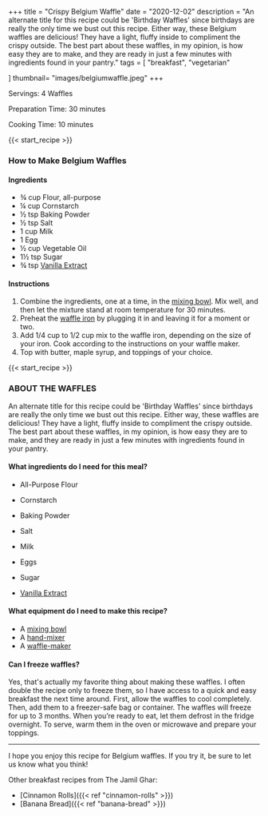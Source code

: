 +++
title = "Crispy Belgium Waffle"
date = "2020-12-02"
description = "An alternate title for this recipe could be 'Birthday Waffles' since birthdays are really the only time we bust out this recipe. Either way, these Belgium waffles are delicious! They have a light, fluffy inside to compliment the crispy outside. The best part about these waffles, in my opinion, is how easy they are to make, and they are ready in just a few minutes with ingredients found in your pantry."
tags = [
    "breakfast",
    "vegetarian"
   
]
thumbnail= "images/belgiumwaffle.jpeg"
+++

Servings: 4 Waffles <!--more-->

Preparation Time: 30 minutes

Cooking Time: 10 minutes

{{< start_recipe >}}

### How to Make Belgium Waffles 

#### Ingredients  

* ¾ cup Flour, all-purpose  
* ¼ cup Cornstarch 
* ½ tsp Baking Powder 
* ½ tsp Salt 
* 1 cup Milk 
* 1 Egg 
* ½ cup Vegetable Oil 
* 1½ tsp Sugar 
* ¾ tsp [Vanilla Extract](https://amzn.to/312UohR)

#### Instructions 

1. Combine the ingredients, one at a time, in the [mixing bowl](https://amzn.to/3paNZcK). Mix well, and then let the mixture stand at room temperature for 30 minutes. 
2. Preheat the [waffle iron](https://amzn.to/3kII2kI) by plugging it in and leaving it for a moment or two. 
3. Add 1/4 cup to 1/2 cup mix to the waffle iron, depending on the size of your iron. Cook according to the instructions on your waffle maker. 
4. Top with butter, maple syrup, and toppings of your choice. 

{{< start_recipe >}}

### ABOUT THE WAFFLES 

An alternate title for this recipe could be 'Birthday Waffles' since birthdays are really the only time we bust out this recipe. Either way, these waffles are delicious! They have a light, fluffy inside to compliment the crispy outside. The best part about these waffles, in my opinion, is how easy they are to make, and they are ready in just a few minutes with ingredients found in your pantry.

#### What ingredients do I need for this meal?

* All-Purpose Flour 

* Cornstarch 

* Baking Powder 

* Salt 

* Milk

* Eggs

* Sugar 

* [Vanilla Extract](https://amzn.to/312UohR)

#### What equipment do I need to make this recipe?

* A [mixing bowl](https://amzn.to/3paNZcK) 
* A [hand-mixer](https://amzn.to/3we64ZZ)
* A [waffle-maker](https://amzn.to/31sqYXc)

#### Can I freeze waffles?

Yes, that's actually my favorite thing about making these waffles. I often double the recipe only to freeze them, so I have access to a quick and easy breakfast the next time around. First, allow the waffles to cool completely. Then, add them to a freezer-safe bag or container. The waffles will freeze for up to 3 months. When you’re ready to eat, let them defrost in the fridge overnight. To serve, warm them in the oven or microwave and prepare your toppings.

----

I hope you enjoy this recipe for Belgium waffles. If you try it, be sure to let us know what you think!

Other breakfast recipes from The Jamil Ghar:

* [Cinnamon Rolls]({{< ref "cinnamon-rolls" >}})
* [Banana Bread]({{< ref "banana-bread" >}})
